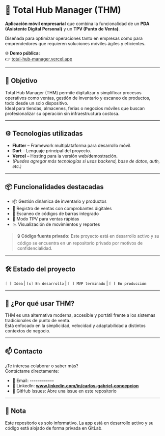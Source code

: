 # 📱 Total Hub Manager (THM)
**Aplicación móvil empresarial** que combina la funcionalidad de un **PDA (Asistente Digital Personal)** y un **TPV (Punto de Venta)**.  

Diseñada para optimizar operaciones tanto en empresas como para emprendedores que requieren soluciones móviles ágiles y eficientes.

🌐 **Demo pública:**  
👉 [total-hub-manager.vercel.app](https://total-hub-manager.vercel.app)

---

## 🎯 Objetivo

Total Hub Manager (THM) permite digitalizar y simplificar procesos operativos como ventas, gestión de inventario y escaneo de productos, todo desde un solo dispositivo.  
Ideal para tiendas, almacenes, ferias o negocios móviles que buscan profesionalizar su operación sin infraestructura costosa.

---

## ⚙️ Tecnologías utilizadas

- **Flutter** – Framework multiplataforma para desarrollo móvil.
- **Dart** – Lenguaje principal del proyecto.
- **Vercel** – Hosting para la versión web/demostración.
- *(Puedes agregar más tecnologías si usas backend, base de datos, auth, etc.)*

---

## 📦 Funcionalidades destacadas

- 📦 Gestión dinámica de inventario y productos  
- 🧾 Registro de ventas con comprobantes digitales  
- 📲 Escaneo de códigos de barras integrado  
- 💼 Modo TPV para ventas rápidas  
- 📉 Visualización de movimientos y reportes

> 🔒 **Código fuente privado:** Este proyecto está en desarrollo activo y su código se encuentra en un repositorio privado por motivos de confidencialidad.

---

## 🛠️ Estado del proyecto

`[ ] Idea` | `[x] En desarrollo` | `[ ] MVP terminado` | `[ ] En producción`

---

## 📍 ¿Por qué usar THM?

THM es una alternativa moderna, accesible y portátil frente a los sistemas tradicionales de punto de venta.  
Está enfocado en la simplicidad, velocidad y adaptabilidad a distintos contextos de negocio.

---

## 📫 Contacto

¿Te interesa colaborar o saber más?  
Contáctame directamente:

- 📧 Email: **------------**
- 💼 LinkedIn: **www.linkedin.com/in/carlos-gabriel-concepcion**
- 💬 GitHub Issues: Abre una issue en este repositorio

---

## 📝 Nota

Este repositorio es solo informativo. La app está en desarrollo activo y su código está alojado de forma privada en GitLab.
